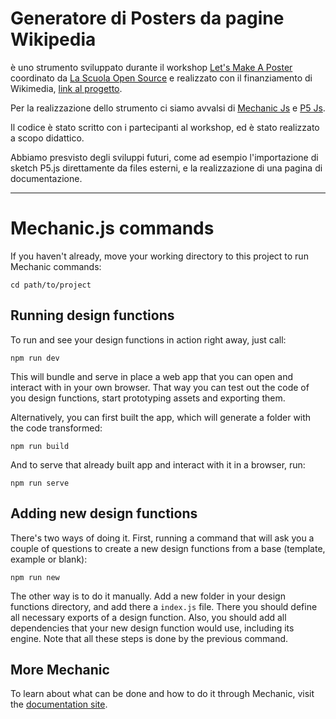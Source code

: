 # Generatore di Posters da pagine Wikipedia

 è uno strumento sviluppato durante il workshop [Let's Make A Poster](https://www.lascuolaopensource.xyz/didattica/let-s-make-a-poster) coordinato da [La Scuola Open Source](https://lascuolaopensource.xyz/) e realizzato con il finanziamento di Wikimedia, [link al progetto](https://wiki.wikimedia.it/wiki/Bando_2021_per_progetti_dei_volontari/Proposte/Progetto_Wikiposter).

Per la realizzazione dello strumento ci siamo avvalsi di [Mechanic Js](https://mechanic.design/) e [P5 Js](https://p5js.org/).

Il codice è stato scritto con i partecipanti al workshop, ed è stato realizzato a scopo didattico.

Abbiamo presvisto degli sviluppi futuri, come ad esempio l'importazione di sketch P5.js direttamente da files esterni, e la realizzazione di una pagina di documentazione.

---

# Mechanic.js commands

If you haven't already, move your working directory to this project to run Mechanic commands:

```
cd path/to/project
```

## Running design functions

To run and see your design functions in action right away, just call:

```
npm run dev
```

This will bundle and serve in place a web app that you can open and interact with in your own browser. That way you can test out the code of you design functions, start prototyping assets and exporting them.

Alternatively, you can first built the app, which will generate a folder with the code transformed:

```
npm run build
```

And to serve that already built app and interact with it in a browser, run:

```
npm run serve
```

## Adding new design functions

There's two ways of doing it. First, running a command that will ask you a couple of questions to create a new design functions from a base (template, example or blank):

```
npm run new
```

The other way is to do it manually. Add a new folder in your design functions directory, and add there a `index.js` file. There you should define all necessary exports of a design function. Also, you should add all dependencies that your new design function would use, including its engine. Note that all these steps is done by the previous command.

## More Mechanic

To learn about what can be done and how to do it through Mechanic, visit the [documentation site](https://mechanic.design/docs).
